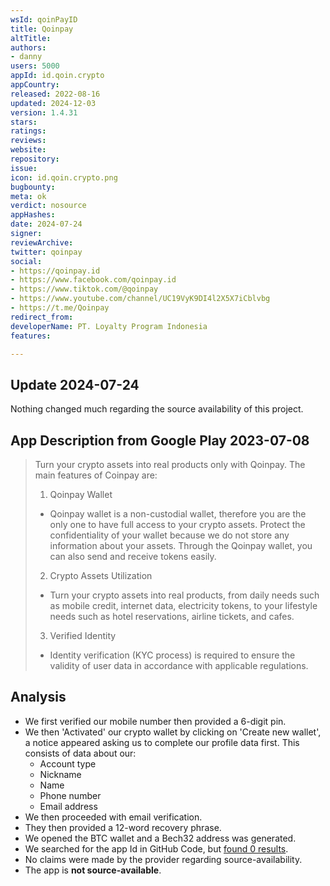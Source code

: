 ```yaml
---
wsId: qoinPayID
title: Qoinpay
altTitle: 
authors:
- danny
users: 5000
appId: id.qoin.crypto
appCountry: 
released: 2022-08-16
updated: 2024-12-03
version: 1.4.31
stars: 
ratings: 
reviews: 
website: 
repository: 
issue: 
icon: id.qoin.crypto.png
bugbounty: 
meta: ok
verdict: nosource
appHashes: 
date: 2024-07-24
signer: 
reviewArchive: 
twitter: qoinpay
social:
- https://qoinpay.id
- https://www.facebook.com/qoinpay.id
- https://www.tiktok.com/@qoinpay
- https://www.youtube.com/channel/UC19VyK9DI4l2X5X7iCblvbg
- https://t.me/Qoinpay
redirect_from: 
developerName: PT. Loyalty Program Indonesia
features: 

---
```


## Update 2024-07-24

Nothing changed much regarding the source availability of this project.

## App Description from Google Play 2023-07-08

> Turn your crypto assets into real products only with Qoinpay. The main features of Coinpay are:
>
> 1. Qoinpay Wallet
>
> - Qoinpay wallet is a non-custodial wallet, therefore you are the only one to have full access to your crypto assets. Protect the confidentiality of your wallet because we do not store any information about your assets. Through the Qoinpay wallet, you can also send and receive tokens easily.
>
> 2. Crypto Assets Utilization
>
> - Turn your crypto assets into real products, from daily needs such as mobile credit, internet data, electricity tokens, to your lifestyle needs such as hotel reservations, airline tickets, and cafes.
>
> 3. Verified Identity
>
> - Identity verification (KYC process) is required to ensure the validity of user data in accordance with applicable regulations.

## Analysis

- We first verified our mobile number then provided a 6-digit pin.
- We then 'Activated' our crypto wallet by clicking on 'Create new wallet', a notice appeared asking us to complete our profile data first. This consists of data about our:
  - Account type
  - Nickname
  - Name
  - Phone number
  - Email address
- We then proceeded with email verification.
- They then provided a 12-word recovery phrase.
- We opened the BTC wallet and a Bech32 address was generated.
- We searched for the app Id in GitHub Code, but [found 0 results](https://github.com/search?q=id.qoin.crypto&type=code).
- No claims were made by the provider regarding source-availability.
- The app is **not source-available**.
